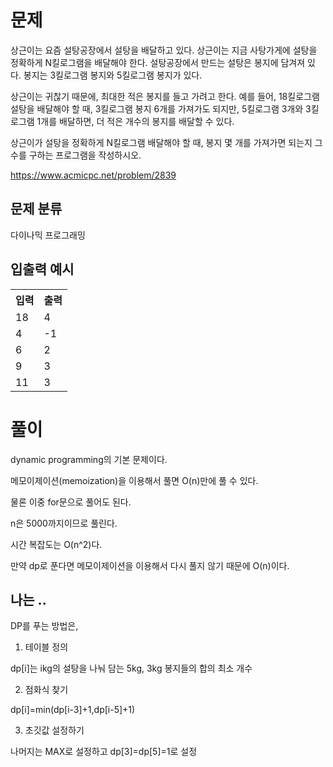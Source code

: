 # 문제

상근이는 요즘 설탕공장에서 설탕을 배달하고 있다. 상근이는 지금 사탕가게에 설탕을 정확하게 N킬로그램을 배달해야 한다. 설탕공장에서 만드는 설탕은 봉지에 담겨져 있다. 봉지는 3킬로그램 봉지와 5킬로그램 봉지가 있다.

상근이는 귀찮기 때문에, 최대한 적은 봉지를 들고 가려고 한다. 예를 들어, 18킬로그램 설탕을 배달해야 할 때, 3킬로그램 봉지 6개를 가져가도 되지만, 5킬로그램 3개와 3킬로그램 1개를 배달하면, 더 적은 개수의 봉지를 배달할 수 있다.

상근이가 설탕을 정확하게 N킬로그램 배달해야 할 때, 봉지 몇 개를 가져가면 되는지 그 수를 구하는 프로그램을 작성하시오.

https://www.acmicpc.net/problem/2839

## 문제 분류

다이나믹 프로그래밍

## 입출력 예시

<table>
  <tr>
    <th>입력</th>
    <th>출력</th>
  </tr>
  <tr>
    <td>18</td>
    <td>4</td>
  </tr>
  <tr>
    <td>4</td>
    <td>-1</td>
  </tr>
  <tr>
    <td>6</td>
    <td>2</td>
  </tr>
  <tr>
    <td>9</td>
    <td>3</td>
  </tr>
  <tr>
    <td>11</td>
    <td>3</td>
  </tr>
</table>

# 풀이

dynamic programming의 기본 문제이다.

메모이제이션(memoization)을 이용해서 풀면 O(n)만에 풀 수 있다.

물론 이중 for문으로 풀어도 된다.

n은 5000까지이므로 풀린다.

시간 복잡도는 O(n^2)다.

만약 dp로 푼다면 메모이제이션을 이용해서 다시 풀지 않기 때문에 O(n)이다.

## 나는 ..

DP를 푸는 방법은,

1. 테이블 정의

dp[i]는 ikg의 설탕을 나눠 담는 5kg, 3kg 봉지들의 합의 최소 개수

2. 점화식 찾기

dp[i]=min(dp[i-3]+1,dp[i-5]+1)

3. 초깃값 설정하기

나머지는 MAX로 설정하고 dp[3]=dp[5]=1로 설정